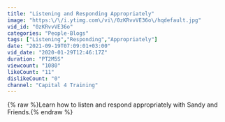```yaml
---
title: "Listening and Responding Appropriately"
image: "https:\/\/i.ytimg.com\/vi\/0zKRvvVE36o\/hqdefault.jpg"
vid_id: "0zKRvvVE36o"
categories: "People-Blogs"
tags: ["Listening","Responding","Appropriately"]
date: "2021-09-19T07:09:01+03:00"
vid_date: "2020-01-29T12:46:17Z"
duration: "PT2M5S"
viewcount: "1080"
likeCount: "11"
dislikeCount: "0"
channel: "Capital 4 Training"
---
```

{% raw %}Learn how to listen and respond appropriately with Sandy and Friends.{% endraw %}
